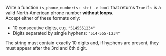 Write a function `is_phone_number(s: str) -> bool` that returns `True` if `s` is a valid North‑American phone number **without loops**.  
Accept either of these formats only:

* 10 consecutive digits, e.g. `"5145551234"`
* Digits separated by single hyphens: `"514-555-1234"`

The string must contain exactly 10 digits and, if hyphens are present, they must appear after the 3rd and 6th digit.

